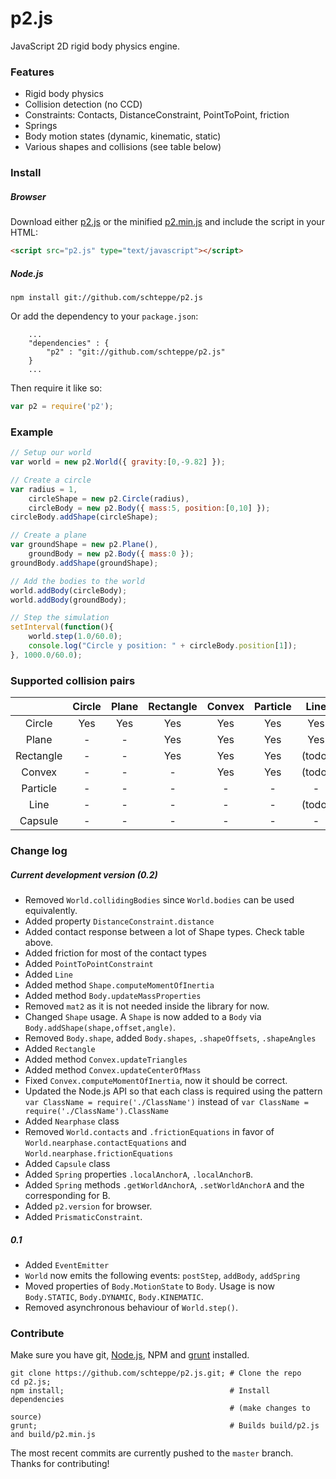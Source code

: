 p2.js
=====

JavaScript 2D rigid body physics engine.

### Features
* Rigid body physics
* Collision detection (no CCD)
* Constraints: Contacts, DistanceConstraint, PointToPoint, friction
* Springs
* Body motion states (dynamic, kinematic, static)
* Various shapes and collisions (see table below)

### Install
##### Browser
Download either [p2.js](build/p2.js) or the minified [p2.min.js](build/p2.min.js) and include the script in your HTML:
```html
<script src="p2.js" type="text/javascript"></script>
```
##### Node.js
```
npm install git://github.com/schteppe/p2.js
```
Or add the dependency to your ```package.json```:
```
    ...
    "dependencies" : {
        "p2" : "git://github.com/schteppe/p2.js"
    }
    ...
```
Then require it like so:
```js
var p2 = require('p2');
```

### Example
```js
// Setup our world
var world = new p2.World({ gravity:[0,-9.82] });

// Create a circle
var radius = 1,
    circleShape = new p2.Circle(radius),
    circleBody = new p2.Body({ mass:5, position:[0,10] });
circleBody.addShape(circleShape);

// Create a plane
var groundShape = new p2.Plane(),
    groundBody = new p2.Body({ mass:0 });
groundBody.addShape(groundShape);

// Add the bodies to the world
world.addBody(circleBody);
world.addBody(groundBody);

// Step the simulation
setInterval(function(){
    world.step(1.0/60.0);
    console.log("Circle y position: " + circleBody.position[1]);
}, 1000.0/60.0);
```

### Supported collision pairs
|           | Circle | Plane | Rectangle | Convex | Particle | Line   | Capsule |
| :-------: |:------:|:-----:|:---------:|:------:|:--------:|:------:|:-------:|
| Circle    | Yes    | Yes   | Yes       | Yes    | Yes      | Yes    | (todo)  |
| Plane     | -      | -     | Yes       | Yes    | Yes      | Yes    | Yes     |
| Rectangle | -      | -     | Yes       | Yes    | Yes      | (todo) | (todo)  |
| Convex    | -      | -     | -         | Yes    | Yes      | (todo) | (todo)  |
| Particle  | -      | -     | -         | -      | -        | -      | (todo)  |
| Line      | -      | -     | -         | -      | -        | (todo) | (todo)  |
| Capsule   | -      | -     | -         | -      | -        | -      | (todo)  |

### Change log
##### Current development version (0.2)
* Removed ```World.collidingBodies``` since ```World.bodies``` can be used equivalently.
* Added property ```DistanceConstraint.distance```
* Added contact response between a lot of Shape types. Check table above.
* Added friction for most of the contact types
* Added ```PointToPointConstraint```
* Added ```Line```
* Added method ```Shape.computeMomentOfInertia```
* Added method ```Body.updateMassProperties```
* Removed ```mat2``` as it is not needed inside the library for now.
* Changed ```Shape``` usage. A ```Shape``` is now added to a ```Body``` via ```Body.addShape(shape,offset,angle)```.
* Removed ```Body.shape```, added ```Body.shapes```, ```.shapeOffsets```, ```.shapeAngles```
* Added ```Rectangle```
* Added method ```Convex.updateTriangles```
* Added method ```Convex.updateCenterOfMass```
* Fixed ```Convex.computeMomentOfInertia```, now it should be correct.
* Updated the Node.js API so that each class is required using the pattern ```var ClassName = require('./ClassName')``` instead of ```var ClassName = require('./ClassName').ClassName```
* Added ```Nearphase``` class
* Removed ```World.contacts``` and ```.frictionEquations``` in favor of ```World.nearphase.contactEquations``` and ```World.nearphase.frictionEquations```
* Added ```Capsule``` class
* Added ```Spring``` properties ```.localAnchorA```, ```.localAnchorB```.
* Added ```Spring``` methods ```.getWorldAnchorA```, ```.setWorldAnchorA``` and the corresponding for B.
* Added ```p2.version``` for browser.
* Added ```PrismaticConstraint```.

##### 0.1

* Added ```EventEmitter```
* ```World``` now emits the following events: ```postStep```, ```addBody```, ```addSpring```
* Moved properties of ```Body.MotionState``` to ```Body```. Usage is now ```Body.STATIC```, ```Body.DYNAMIC```, ```Body.KINEMATIC```.
* Removed asynchronous behaviour of ```World.step()```.

### Contribute
Make sure you have git, [Node.js](http://nodejs.org), NPM and [grunt](http://gruntjs.com/) installed.
```
git clone https://github.com/schteppe/p2.js.git; # Clone the repo
cd p2.js;
npm install;                                     # Install dependencies
                                                 # (make changes to source)
grunt;                                           # Builds build/p2.js and build/p2.min.js
```
The most recent commits are currently pushed to the ```master``` branch. Thanks for contributing!
